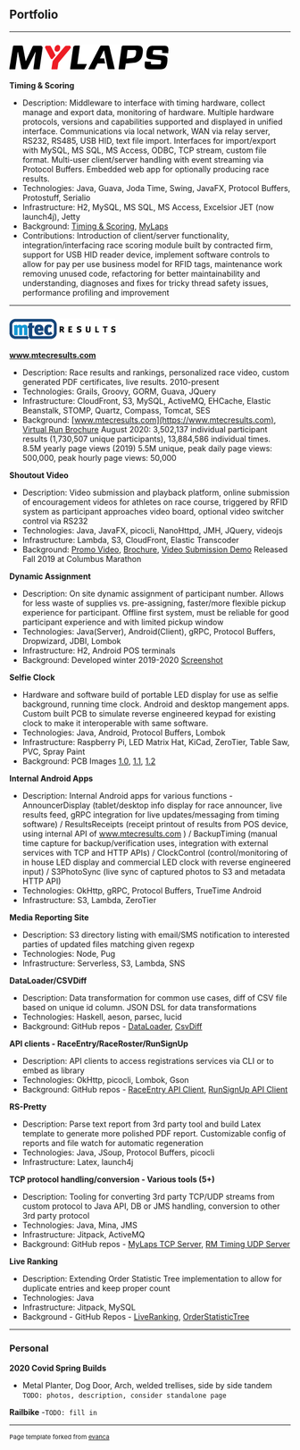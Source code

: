 ## Portfolio

---

### [![MyLaps](images/logo-mylaps.png)](https://www.mylaps.com)

**Timing & Scoring**
- Description: Middleware to interface with timing hardware, collect manage and export data, monitoring of hardware.  Multiple hardware protocols, versions and capabilities supported and displayed in unified interface.  Communications via local network, WAN via relay server, RS232, RS485, USB HID, text file import.  Interfaces for import/export with MySQL, MS SQL, MS Access, ODBC, TCP stream, custom file format.  Multi-user client/server handling with event streaming via Protocol Buffers.  Embedded web app for optionally producing race results.
- Technologies: Java, Guava, Joda Time, Swing, JavaFX, Protocol Buffers, Protostuff, Serialio
- Infrastructure: H2, MySQL, MS SQL, MS Access, Excelsior JET (now launch4j), Jetty
- Background: [Timing & Scoring](https://www.mylaps.com/timing-scoring-software/), [MyLaps](https://www.mylaps.com)
- Contributions: Introduction of client/server functionality, integration/interfacing race scoring module built by contracted firm, support for USB HID reader device, implement software controls to allow for pay per use business model for RFID tags, maintenance work removing unused code, refactoring for better maintainability and understanding, diagnoses and fixes for tricky thread safety issues, performance profiling and improvement

---

### [![Mtec Results](images/logo-mtec.png)](https://www.mtectiming.com)

**www.mtecresults.com**
- Description: Race results and rankings, personalized race video, custom generated PDF certificates, live results.  2010-present
- Technologies: Grails, Groovy, GORM, Guava, JQuery
- Infrastructure: CloudFront, S3, MySQL, ActiveMQ, EHCache, Elastic Beanstalk, STOMP, Quartz, Compass, Tomcat, SES
- Background: [www.mtecresults.com](https://www.mtecresults.com), [Virtual Run Brochure](https://www.mtectiming.com/archive/MtecResults-Virtual.pdf) August 2020: 3,502,137 individual participant results (1,730,507 unique participants), 13,884,586 individual times.
	8.5M yearly page views (2019) 5.5M unique, peak daily page views: 500,000, peak hourly page views: 50,000

**Shoutout Video**
- Description: Video submission and playback platform, online submission of encouragement videos for athletes on race course, triggered by RFID system as participant approaches video board, optional video switcher control via RS232
- Technologies: Java, JavaFX, picocli, NanoHttpd, JMH, JQuery, videojs
- Infrastructure: Lambda, S3, CloudFront, Elastic Transcoder
- Background: [Promo Video](https://www.mtectiming.com/shoutout.html), [Brochure](https://www.mtectiming.com/archive/Spring_Brochure_2020.pdf), [Video Submission Demo](https://www.mtectiming.com/ShoutoutVideo/Demo/VideoUpload.html)  Released Fall 2019 at Columbus Marathon

**Dynamic Assignment**
- Description: On site dynamic assignment of participant number.  Allows for less waste of supplies vs. pre-assigning, faster/more flexible pickup experience for participant.  Offline first system, must be reliable for good participant experience and with limited pickup window
- Technologies: Java(Server), Android(Client), gRPC, Protocol Buffers, Dropwizard, JDBI, Lombok
- Infrastructure: H2, Android POS terminals
- Background: Developed winter 2019-2020 [Screenshot](images/app-screenshots/dynamic.png)

**Selfie Clock**
- Hardware and software build of portable LED display for use as selfie background, running time clock.  Android and desktop mangement apps.  Custom built PCB to simulate reverse engineered keypad for existing clock to make it interoperable with same software.
- Technologies: Java, Android, Protocol Buffers, Lombok
- Infrastructure: Raspberry Pi, LED Matrix Hat, KiCad, ZeroTier, Table Saw, PVC, Spray Paint
- Background: PCB Images [1.0](images/clockcontrol-pcb/pcb0.jpg), [1.1](images/clockcontrol-pcb/pcb1.jpg), [1.2](images/clockcontrol-pcb/pcb2.jpg)

**Internal Android Apps**
- Description: Internal Android apps for various functions - AnnouncerDisplay (tablet/desktop info display for race announcer, live results feed, gRPC integration for live updates/messaging from timing software) / ResultsReceipts (receipt printout of results from POS device, using internal API of www.mtecresults.com ) / BackupTiming (manual time capture for backup/verification uses, integration with external services with TCP and HTTP APIs) / ClockControl (control/monitoring of in house LED display and commercial LED clock with reverse engineered input) / S3PhotoSync (live sync of captured photos to S3 and metadata HTTP API)
- Technologies: OkHttp, gRPC, Protocol Buffers, TrueTime Android
- Infrastructure: S3, Lambda, ZeroTier

**Media Reporting Site**
- Description: S3 directory listing with email/SMS notification to interested parties of updated files matching given regexp
- Technologies: Node, Pug
- Infrastructure: Serverless, S3, Lambda, SNS

**DataLoader/CSVDiff**
- Description: Data transformation for common use cases, diff of CSV file based on unique id column. JSON DSL for data transformations
- Technologies: Haskell, aeson, parsec, lucid
- Background: GitHub repos - [DataLoader](https://github.com/cmagnuson/DataLoader), [CsvDiff](https://github.com/cmagnuson/CsvDiff)

**API clients - RaceEntry/RaceRoster/RunSignUp**
- Description: API clients to access registrations services via CLI or to embed as library
- Technologies: OkHttp, picocli, Lombok, Gson
- Background: GitHub repos - [RaceEntry API Client](https://github.com/cmagnuson/raceentry-api-client), [RunSignUp API Client](https://github.com/cmagnuson/runsignup-api-client)

**RS-Pretty**
- Description: Parse text report from 3rd party tool and build Latex template to generate more polished PDF report.  Customizable config of reports and file watch for automatic regeneration
- Technologies: Java, JSoup, Protocol Buffers, picocli
- Infrastructure: Latex, launch4j

**TCP protocol handling/conversion - Various tools (5+)**
- Description: Tooling for converting 3rd party TCP/UDP streams from custom protocol to Java API, DB or JMS handling, conversion to other 3rd party protocol
- Technologies: Java, Mina, JMS
- Infrastructure: Jitpack, ActiveMQ
- Background: GitHub repos - [MyLaps TCP Server](https://github.com/cmagnuson/mylaps-tcp-server), [RM Timing UDP Server](https://github.com/cmagnuson/rm-timing-udp-server)

**Live Ranking**
- Description:	Extending Order Statistic Tree implementation to allow for duplicate entries and keep proper count
- Technologies: Java
- Infrastructure: Jitpack, MySQL
- Background - GitHub Repos - [LiveRanking](https://github.com/cmagnuson/LiveRanking), [OrderStatisticTree](https://github.com/cmagnuson/OrderStatisticTree)

---

### Personal

**2020 Covid Spring Builds**
- Metal Planter, Dog Door, Arch, welded trellises, side by side tandem `TODO: photos, description, consider standalone page`

**Railbike**
-`TODO: fill in`

---
<p style="font-size:11px">Page template forked from <a href="https://github.com/evanca/quick-portfolio">evanca</a></p>
<!-- Remove above link if you don't want to attibute -->
